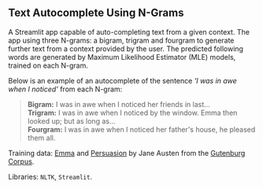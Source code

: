 ## Text Autocomplete Using N-Grams

A Streamlit app capable of auto-completing text from a given context. 
The app using three N-grams: a bigram, trigram and fourgram to generate further text from a context provided by the user.
The predicted following words are generated by Maximum Likelihood Estimator (MLE) models, trained on each N-gram.  

Below is an example of an autocomplete of the sentence _'I was in awe when I noticed'_ from each N-gram:

>**Bigram:** I was in awe when I noticed her friends in last...  
>**Trigram:** I was in awe when I noticed by the window. Emma then looked up; but as long as...   
>**Fourgram:** I was in awe when I noticed her father's house, he pleased them all.  
  
Training data: [Emma](https://www.gutenberg.org/ebooks/19839) and [Persuasion](https://www.gutenberg.org/ebooks/105) by Jane Austen from the [Gutenburg Corpus](https://www.gutenberg.org/).

Libraries: `NLTK`, `Streamlit`.
